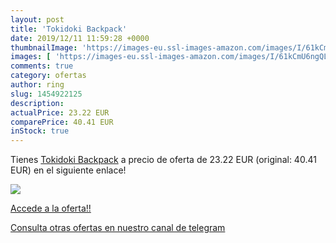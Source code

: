 ```yaml
---
layout: post
title: 'Tokidoki Backpack'
date: 2019/12/11 11:59:28 +0000
thumbnailImage: 'https://images-eu.ssl-images-amazon.com/images/I/61kCmU6ngQL._SL200_.jpg'
images: [ 'https://images-eu.ssl-images-amazon.com/images/I/61kCmU6ngQL._SL200_.jpg' ]
comments: true
category: ofertas
author: ring
slug: 1454922125
description:
actualPrice: 23.22 EUR
comparePrice: 40.41 EUR
inStock: true
---
```


Tienes [Tokidoki Backpack](https://www.amazon.com/dp/1454922125/?tag=redken08-20) a precio de oferta de 23.22 EUR (original: 40.41 EUR) en el siguiente enlace!

[![](https://images-eu.ssl-images-amazon.com/images/I/61kCmU6ngQL._SL200_.jpg)](https://www.amazon.com/dp/1454922125/?tag=redken08-20)

[Accede a la oferta!!](https://www.amazon.com/dp/1454922125/?tag=redken08-20)

[Consulta otras ofertas en nuestro canal de telegram](https://t.me/s/ofertas25)
